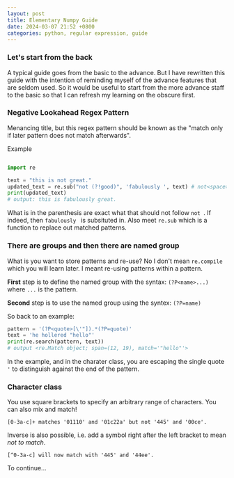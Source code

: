 ```yaml
---
layout: post
title: Elementary Numpy Guide
date: 2024-03-07 21:52 +0800
categories: python, regular expression, guide
---
```


### Let's start from the back

A typical guide goes from the basic to the advance. But I have rewritten this guide with the intention of reminding myself of the advance features that are seldom used. So it would be useful to start from the more advance staff to the basic so that I can refresh my learning on the obscure first. 

### Negative Lookahead Regex Pattern

Menancing title, but this regex pattern should be known as the "match only if later pattern does not match afterwards". 


Example


```python

import re

text = "this is not great."
updated_text = re.sub("not (?!good)", 'fabulously ', text) # not<space> is replaced
print(updated_text)
# output: this is fabulously great.
```

What is in the parenthesis are exact what that should not follow `not `. If indeed, then `fabulously ` is subsituted in. Also meet `re.sub` which is a function to replace out matched patterns.

### There are groups and then there are named group

What is you want to store patterns and re-use? No I don't mean `re.compile` which you will learn later. I meant re-using patterns within a pattern. 

**First** step is to define the named group with the syntax:
`(?P<name>...)` where `...` is the pattern.

**Second** step is to use the named group using the syntex:
`(?P=name)`

So back to an example:

```python
pattern = '(?P<quote>[\'"]).*(?P=quote)'
text = 'he hollered "hello"'
print(re.search(pattern, text))
# output <re.Match object; span=(12, 19), match='"hello"'>
```

In the example, and in the charater class, you are escaping the single quote `'` to distinguish against the end of the pattern.

### Character class

You use square brackets to specify an arbitrary range of characters. You can also mix and match!

```
[0-3a-c]+ matches '01110' and '01c22a' but not '445' and '00ce'. 
```

Inverse is also possible, i.e. add a symbol right after the left bracket to mean *not to match*. 

```
[^0-3a-c] will now match with '445' and '44ee'.
```

To continue...